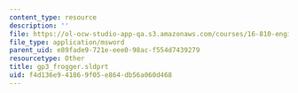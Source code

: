 ```yaml
---
content_type: resource
description: ''
file: https://ol-ocw-studio-app-qa.s3.amazonaws.com/courses/16-810-engineering-design-and-rapid-prototyping-january-iap-2005/f4d136e941869f05e864db56a060d468_gp3_frogger.sldprt
file_type: application/msword
parent_uid: e89fade9-721e-eee0-98ac-f554d7439279
resourcetype: Other
title: gp3_frogger.sldprt
uid: f4d136e9-4186-9f05-e864-db56a060d468
---
```

